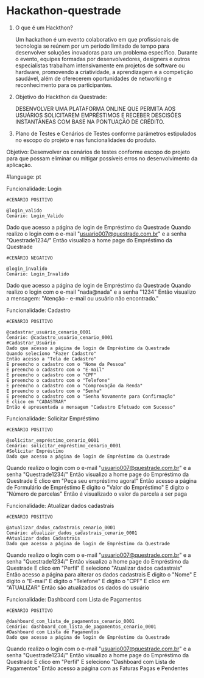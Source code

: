 # Hackathon-questrade

1) O que é um Hackthon?

	Um hackathon é um evento colaborativo em que profissionais de tecnologia se reúnem por um período limitado de tempo para desenvolver soluções inovadoras para um problema específico. Durante o evento, equipes formadas por desenvolvedores, designers e outros especialistas trabalham intensivamente em projetos de software ou hardware, promovendo a criatividade, a aprendizagem e a competição saudável, além de oferecerem oportunidades de networking e reconhecimento para os participantes.

2) Objetivo do Hackthon da Questrade:

	DESENVOLVER UMA PLATAFORMA ONLINE QUE PERMITA AOS USUÁRIOS SOLICITAREM EMPRÉSTIMOS E RECEBER DESCISÕES INSTANTÂNEAS COM BASE NA PONTUAÇÃO DE CRÉDITO.

3) Plano de Testes e Cenários de Testes conforme parâmetros estipulados no escopo do projeto e nas funcionalidades do produto.

  Objetivo: Desenvolver os cenários de testes conforme escopo do projeto para que possam eliminar ou mitigar possíveis erros no desenvolvimento da aplicação. 

#language: pt

Funcionalidade: Login

	#CENÁRIO POSITIVO

	@login_valido
	Cenário: Login_Valido 
  Dado que acesso a página de login de Empréstimo da Questrade
  Quando realizo o login com o e-mail "usuario007@questrade.com.br" e a senha "Questrade1234/"
  Então visualizo a home page do Empréstimo da Questrade

	#CENÁRIO NEGATIVO

	@login_invalido
	Cenário: Login_Invalido 
  Dado que acesso a página de login de Empréstimo da Questrade
  Quando realizo o login com o e-mail "nada@nada" e a senha "1234"
  Então visualizo a mensagem: "Atenção - e-mail ou usuário não encontrado."

Funcionalidade: Cadastro

	#CENÁRIO POSITIVO

	@cadastrar_usuário_cenario_0001
	Cenário: @cadastro_usuário_cenario_0001
	#Cadastrar_Usuário
 	Dado que acesso a página de login de Empréstimo da Questrade
 	Quando seleciono "Fazer Cadastro"
	Então acesso a "Tela de Cadastro"
	E preencho o cadastro com o "Nome da Pessoa"
	E preencho o cadastro com o "E-mail"
	E preencho o cadastro com o "CPF"
	E preencho o cadastro com o "Telefone"
	E preencho o cadastro com o "Comprovação da Renda"
	E preencho o cadastro com o "Senha"
	E preencho o cadastro com o "Senha Novamente para Confirmação"
	E clico em "CADASTRAR"
	Então é apresentada a mensagem "Cadastro Efetuado com Sucesso"

Funcionalidade: Solicitar Empréstimo

	#CENÁRIO POSITIVO

	@solicitar_empréstimo_cenario_0001
	Cenário: solicitar_empréstimo_cenario_0001
	#Solicitar Empréstimo
 	Dado que acesso a página de login de Empréstimo da Questrade
  Quando realizo o login com o e-mail "usuario007@questrade.com.br" e a senha "Questrade1234/"
  Então visualizo a home page do Empréstimo da Questrade
	E clico em "Peça seu empréstimo agora!"
	Então acesso a página de Formulário de Empréstimo
	E digito o "Valor do Empréstimo"
	E digito o "Número de parcelas"
	Então é visualizado o valor da parcela a ser paga

Funcionalidade: Atualizar dados cadastrais

	#CENÁRIO POSITIVO

	@atualizar_dados_cadastrais_cenario_0001
	Cenário: atualizar_dados_cadastrais_cenario_0001
	#Atualizar dados Cadastrais
 	Dado que acesso a página de login de Empréstimo da Questrade
  Quando realizo o login com o e-mail "usuario007@questrade.com.br" e a senha "Questrade1234/"
  Então visualizo a home page do Empréstimo da Questrade
	E clico em "Perfil"
	E seleciono "Atualizar dados cadastrais"
	Então acesso a página para alterar os dados cadastrais
	E digito o "Nome"
	E digito o "E-mail"
	E digito o "Telefone"
	E digito o "CPF"
	E clico em "ATUALIZAR"
	Então são atualizados os dados do usuário

Funcionalidade: Dashboard com Lista de Pagamentos

	#CENÁRIO POSITIVO

	@dashboard_com_lista_de_pagamentos_cenario_0001
	Cenário: dashboard_com_lista_de_pagamentos_cenario_0001
	#Dashboard com Lista de Pagamentos
 	Dado que acesso a página de login de Empréstimo da Questrade
  Quando realizo o login com o e-mail "usuario007@questrade.com.br" e a senha "Questrade1234/"
  Então visualizo a home page do Empréstimo da Questrade
	E clico em "Perfil"
	E seleciono "Dashboard com Lista de Pagamentos"
	Então acesso a página com as Faturas Pagas e Pendentes
